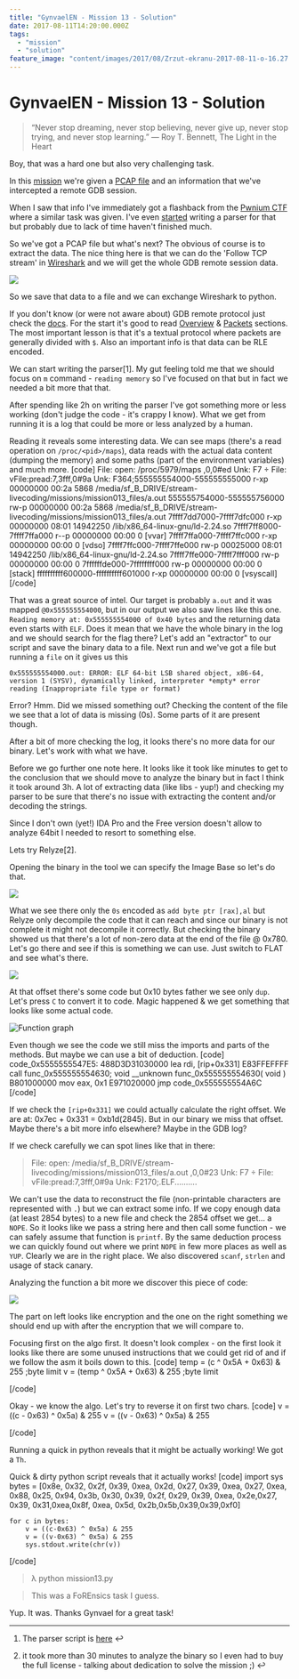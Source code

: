 ```yaml
---
title: "GynvaelEN - Mission 13 - Solution"
date: 2017-08-11T14:20:00.000Z
tags:
  - "mission"
  - "solution"
feature_image: "content/images/2017/08/Zrzut-ekranu-2017-08-11-o-16.27.10.webp"
---
```


# GynvaelEN - Mission 13 - Solution

> “Never stop dreaming,
>  never stop believing,
>  never give up,
>  never stop trying, and
>  never stop learning.”
>  ― Roy T. Bennett, The Light in the Heart

Boy, that was a hard one but also very challenging task.

In this [mission](http://goo.gl/yEBeVh) we're given a [PCAP file](goo.gl/JSyinL) and an information that we've intercepted a remote GDB session.

When I saw that info I've immediately got a flashback from the [Pwnium CTF](https://github.com/ctfs/write-ups-2014/tree/master/pwnium-ctf-2014/remote-kg) where a similar task was given. I've even [started](https://github.com/pawlos/gdb-remote-protocol) writing a parser for that but probably due to lack of time haven't finished much.

So we've got a PCAP file but what's next? The obvious of course is to extract the data. The nice thing here is that we can do the 'Follow TCP stream' in [Wireshark](https://www.wireshark.org) and we will get the whole GDB remote session data.

![](content/images/2017/08/Zrzut-ekranu-2017-08-11-o-16.50.25.png)

So we save that data to a file and we can exchange Wireshark to python.

If you don't know (or were not aware about) GDB remote protocol just check the [docs](https://sourceware.org/gdb/onlinedocs/gdb/Remote-Protocol.html). For the start it's good to read [Overview](https://sourceware.org/gdb/onlinedocs/gdb/Overview.html#Overview) & [Packets](https://sourceware.org/gdb/onlinedocs/gdb/Packets.html#Packets) sections. The most important lesson is that it's a textual protocol where packets are generally divided with `$`. Also an important info is that data can be RLE encoded.

We can start writing the parser[1]. My gut feeling told me that we should focus on `m` command - `reading memory` so I've focused on that but in fact we needed a bit more that that.

After spending like 2h on writing the parser I've got something more or less working (don't judge the code - it's crappy I know). What we get from running it is a log that could be more or less analyzed by a human.

Reading it reveals some interesting data. We can see maps (there's a read operation on `/proc/<pid>/maps`), data reads with the actual data content (dumping the memory) and some paths (part of the environment variables) and much more.
[code]
    File: open: /proc/5979/maps ,0,0#ed
    Unk: F7
    ÷
    File: vFile:pread:7,3fff,0#9a
    Unk: F364;555555554000-555555555000 r-xp 00000000 00:2a 5868                       /media/sf_B_DRIVE/stream-livecoding/missions/mission013_files/a.out
    555555754000-555555756000 rw-p 00000000 00:2a 5868                       /media/sf_B_DRIVE/stream-livecoding/missions/mission013_files/a.out
    7ffff7dd7000-7ffff7dfc000 r-xp 00000000 08:01 14942250                   /lib/x86_64-linux-gnu/ld-2.24.so
    7ffff7ff8000-7ffff7ffa000 r--p 00000000 00:00 0                          [vvar]
    7ffff7ffa000-7ffff7ffc000 r-xp 00000000 00:00 0                          [vdso]
    7ffff7ffc000-7ffff7ffe000 rw-p 00025000 08:01 14942250                   /lib/x86_64-linux-gnu/ld-2.24.so
    7ffff7ffe000-7ffff7fff000 rw-p 00000000 00:00 0
    7ffffffde000-7ffffffff000 rw-p 00000000 00:00 0                          [stack]
    ffffffffff600000-ffffffffff601000 r-xp 00000000 00:00 0                  [vsyscall]
[/code]

That was a great source of intel. Our target is probably `a.out` and it was mapped `@0x555555554000`, but in our output we also saw lines like this one.
`Reading memory at: 0x555555554000 of 0x40 bytes` and the returning data even starts with `ELF`. Does it mean that we have the whole binary in the log and we should search for the flag there? Let's add an "extractor" to our script and save the binary data to a file. Next run and we've got a file but running a `file` on it gives us this

`0x555555554000.out: ERROR: ELF 64-bit LSB shared object, x86-64, version 1 (SYSV), dynamically linked, interpreter *empty* error reading (Inappropriate file type or format)`

Error? Hmm. Did we missed something out? Checking the content of the file we see that a lot of data is missing (0s). Some parts of it are present though.

After a bit of more checking the log, it looks there's no more data for our binary. Let's work with what we have.

Before we go further one note here. It looks like it took like minutes to get to the conclusion that we should move to analyze the binary but in fact I think it took around 3h. A lot of extracting data (like libs - yup!) and checking my parser to be sure that there's no issue with extracting the content and/or decoding the strings.

Since I don't own (yet!) IDA Pro and the Free version doesn't allow to analyze 64bit I needed to resort to something else.

Lets try Relyze[2].

Opening the binary in the tool we can specify the Image Base so let's do that.

![](content/images/2017/08/base_address.png)

What we see there only the `0s` encoded as `add byte ptr [rax],al` but Relyze only decompile the code that it can reach and since our binary is not complete it might not decompile it correctly. But checking the binary showed us that there's a lot of non-zero data at the end of the file @ 0x780. Let's go there and see if this is something we can use. Just switch to FLAT and see what's there.

![](content/images/2017/08/Offset_780.png)

At that offset there's some code but 0x10 bytes father we see only `dup`. Let's press `C` to convert it to code. Magic happened & we get something that looks like some actual code.

![Function graph](content/images/2017/08/the_function.webp)

Even though we see the code we still miss the imports and parts of the methods. But maybe we can use a bit of deduction.
[code]
     code_0x5555555547E5:
        488D3D31030000       lea rdi, [rip+0x331]
        E83FFEFFFF           call func_0x555555554630; void __unknown func_0x555555554630( void )
        B801000000           mov eax, 0x1
        E971020000           jmp code_0x555555554A6C
[/code]

If we check the `[rip+0x331]` we could actually calculate the right offset. We are at: 0x7ec + 0x331 = 0xb1d(2845). But in our binary we miss that offset. Maybe there's a bit more info elsewhere? Maybe in the GDB log?

If we check carefully we can spot lines like that in there:

> File: open: /media/sf_B_DRIVE/stream-livecoding/missions/mission013_files/a.out ,0,0#23
>  Unk: F7
>  ÷
>  File: vFile:pread:7,3fff,0#9a
>  Unk: F2170;.ELF..........

We can't use the data to reconstruct the file (non-printable characters are represented with `.`) but we can extract some info. If we copy enough data (at least 2854 bytes) to a new file and check the 2854 offset we get... a `NOPE`. So it looks like we pass a string here and then call some function - we can safely assume that function is `printf`. By the same deduction process we can quickly found out where we print `NOPE` in few more places as well as `YUP`. Clearly we are in the right place. We also discovered `scanf`, `strlen` and usage of stack canary.

Analyzing the function a bit more we discover this piece of code:

![](content/images/2017/08/algo.png)

The part on left looks like encryption and the one on the right something we should end up with after the encryption that we will compare to.

Focusing first on the algo first. It doesn't look complex - on the first look it looks like there are some unused instructions that we could get rid of and if we follow the asm it boils down to this.
[code]
    temp = (c ^ 0x5A + 0x63) & 255 ;byte limit
    v = (temp ^ 0x5A + 0x63) & 255 ;byte limit

[/code]

Okay - we know the algo. Let's try to reverse it on first two chars.
[code]
    v = ((c - 0x63) ^ 0x5a) & 255
    v = ((v - 0x63) ^ 0x5a) & 255

[/code]

Running a quick in python reveals that it might be actually working! We got a `Th`.

Quick & dirty python script reveals that it actually works!
[code]
    import sys
    bytes = [0x8e, 0x32, 0x2f, 0x39, 0xea, 0x2d, 0x27, 0x39, 0xea, 0x27, 0xea, 0x88, 0x25, 0x94, 0x3b, 0x30, 0x39, 0x2f, 0x29, 0x39, 0xea, 0x2e,0x27, 0x39, 0x31,0xea,0x8f, 0xea, 0x5d, 0x2b,0x5b,0x39,0x39,0xf0]

    for c in bytes:
    	v = ((c-0x63) ^ 0x5a) & 255
    	v = ((v-0x63) ^ 0x5a) & 255
    	sys.stdout.write(chr(v))
[/code]

> λ python mission13.py

> This was a FoREnsics task I guess.

Yup. It was. Thanks Gynvael for a great task!

* * *

  1. The parser script is [here](https://gist.github.com/pawlos/e8d963fb05e0041001e319e9e2bf0a31) ↩︎

  2. it took more than 30 minutes to analyze the binary so I even had to buy the full license - talking about dedication to solve the mission ;) ↩︎

